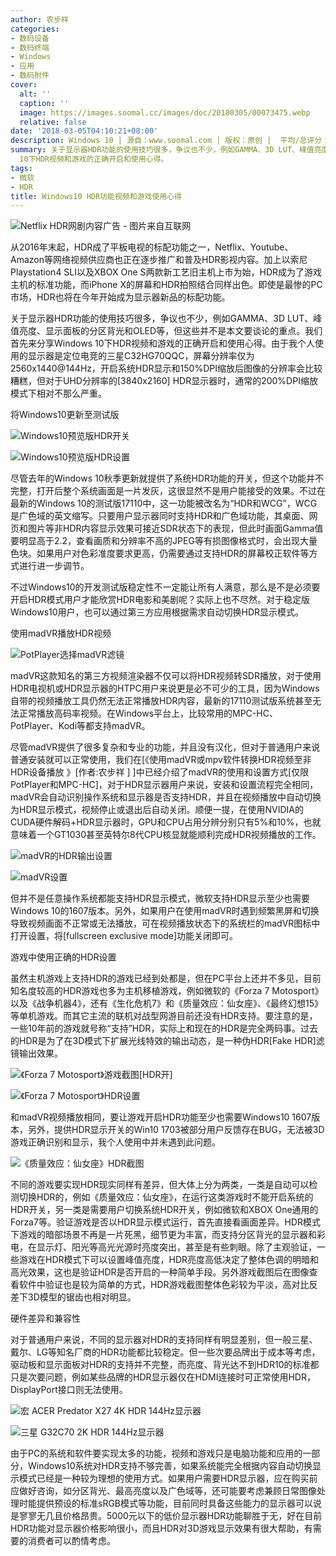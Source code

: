 ```yaml
---
author: 农步祥
categories:
- 数码设备
- 数码终端
- Windows
- 应用
- 数码附件
cover:
  alt: ''
  caption: ''
  image: https://images.soomal.cc/images/doc/20180305/00073475.webp
  relative: false
date: '2018-03-05T04:10:21+08:00'
description: Windows 10 | 源自：www.soomal.com | 版权：原创 |  平均/总评分：10.00/30
summary: 关于显示器HDR功能的使用技巧很多，争议也不少，例如GAMMA、3D LUT、峰值亮度、显示面板的分区背光和OLED等，但这些并不是本文要谈论的重点。今天首先来分享Windows
  10下HDR视频和游戏的正确开启和使用心得。
tags:
- 微软
- HDR
title: Windows10 HDR功能视频和游戏使用心得
---
```


![Netflix HDR网剧内容广告 - 图片来自互联网](https://images.soomal.cc/images/doc/20180305/00073464.webp)



从2016年末起，HDR成了平板电视的标配功能之一，Netflix、Youtube、Amazon等网络视频供应商也正在逐步推广和普及HDR影视内容。加上以索尼Playstation4 SLI以及XBOX One S两款新工艺旧主机上市为始，HDR成为了游戏主机的标准功能，而iPhone X的屏幕和HDR拍照结合同样出色。即使是最惨的PC市场，HDR也将在今年开始成为显示器新品的标配功能。



关于显示器HDR功能的使用技巧很多，争议也不少，例如GAMMA、3D LUT、峰值亮度、显示面板的分区背光和OLED等，但这些并不是本文要谈论的重点。我们首先来分享Windows 10下HDR视频和游戏的正确开启和使用心得。由于我个人使用的显示器是定位电竞的三星C32HG70QQC，屏幕分辨率仅为2560x1440@144Hz，开启系统HDR显示和150%DPI缩放后图像的分辨率会比较糟糕，但对于UHD分辨率的[3840x2160] HDR显示器时，通常的200%DPI缩放模式下相对不那么严重。



将Windows10更新至测试版



![Windows10预览版HDR开关](https://images.soomal.cc/images/doc/20180305/00073465_01.webp)



![Windows10预览版HDR设置](https://images.soomal.cc/images/doc/20180305/00073466_01.webp)



尽管去年的Windows 10秋季更新就提供了系统HDR功能的开关，但这个功能并不完整，打开后整个系统画面是一片发灰，这很显然不是用户能接受的效果。不过在最新的Windows 10的测试版17110中，这一功能被改名为“HDR和WCG”，WCG是广色域的英文缩写。只要用户显示器同时支持HDR和广色域功能，其桌面、网页和图片等非HDR内容显示效果可接近SDR状态下的表现，但此时画面Gamma值要明显高于2.2，查看画质和分辨率不高的JPEG等有损图像格式时，会出现大量色块。如果用户对色彩准度要求更高，仍需要通过支持HDR的屏幕校正软件等方式进行进一步调节。



不过Windows10的开发测试版稳定性不一定能让所有人满意，那么是不是必须要开启HDR模式用户才能欣赏HDR电影和美剧呢？实际上也不尽然。对于稳定版Windows10用户，也可以通过第三方应用根据需求自动切换HDR显示模式。



使用madVR播放HDR视频



![PotPlayer选择madVR滤镜](https://images.soomal.cc/images/doc/20171109/00071432.webp)



madVR这款知名的第三方视频渲染器不仅可以将HDR视频转SDR播放，对于使用HDR电视机或HDR显示器的HTPC用户来说更是必不可少的工具，因为Windows自带的视频播放工具仍然无法正常播放HDR内容，最新的17110测试版系统甚至无法正常播放高码率视频。在Windows平台上，比较常用的MPC-HC、PotPlayer、Kodi等都支持madVR。



尽管madVR提供了很多复杂和专业的功能，并且没有汉化，但对于普通用户来说普通安装就可以正常使用，我们在[《使用madVR或mpv软件转换HDR视频至非HDR设备播放 》[作者:农步祥 ]
]中已经介绍了madVR的使用和设置方式[仅限PotPlayer和MPC-HC]，对于HDR显示器用户来说，安装和设置流程完全相同，madVR会自动识别操作系统和显示器是否支持HDR，并且在视频播放中自动切换为HDR显示模式，视频停止或退出后自动关闭。顺便一提，在使用NVIDIA的CUDA硬件解码+HDR显示器时，GPU和CPU占用分辨分别只有5%和10%，也就意味着一个GT1030甚至英特尔8代CPU核显就能顺利完成HDR视频播放的工作。



![madVR的HDR输出设置](https://images.soomal.cc/images/doc/20180305/00073470_01.webp)



![madVR设置](https://images.soomal.cc/images/doc/20180305/00073471_01.webp)



但并不是任意操作系统都能支持HDR显示模式，微软支持HDR显示至少也需要Windows 10的1607版本。另外，如果用户在使用madVR时遇到频繁黑屏和切换导致视频画面不正常或无法播放，可在视频播放状态下的系统栏的madVR图标中打开设置，将[fullscreen exclusive mode]功能关闭即可。



游戏中使用正确的HDR设置



虽然主机游戏上支持HDR的游戏已经到处都是，但在PC平台上还并不多见，目前知名度较高的HDR游戏也多为主机移植游戏，例如微软的《Forza 7 Motosport》以及《战争机器4》，还有《生化危机7》和《质量效应：仙女座》、《最终幻想15》等单机游戏。而其它主流的联机对战型网游目前还没有HDR支持。要注意的是，一些10年前的游戏就号称“支持”HDR，实际上和现在的HDR是完全两码事。过去的HDR是为了在3D模式下扩展光线特效的输出动态，是一种伪HDR[Fake HDR]滤镜输出效果。



![《Forza 7 Motosport》游戏截图[HDR开]](https://images.soomal.cc/images/doc/20180305/00073468_01.webp)



![《Forza 7 Motosport》HDR设置](https://images.soomal.cc/images/doc/20180305/00073469_01.webp)



和madVR视频播放相同，要让游戏开启HDR功能至少也需要Windows10 1607版本，另外，提供HDR显示开关的Win10 1703被部分用户反馈存在BUG，无法被3D游戏正确识别和显示，我个人使用中并未遇到此问题。



![《质量效应：仙女座》HDR截图](https://images.soomal.cc/images/doc/20180305/00073472.webp)



不同的游戏要实现HDR现实同样有差异，但大体上分为两类，一类是自动可以检测切换HDR的，例如《质量效应：仙女座》，在运行这类游戏时不能开启系统的HDR开关，另一类是需要用户切换系统HDR开关，例如微软和XBOX One通用的Forza7等。验证游戏是否以HDR显示模式运行，首先直接看画面差异。HDR模式下游戏的暗部场景不再是一片死黑，细节更为丰富，而支持分区背光的显示器和彩电，在显示灯、阳光等高光光源时亮度突出，甚至是有些刺眼。除了主观验证，一些游戏在HDR模式下可以设置峰值亮度，HDR亮度高低决定了整体色调的明暗和高光效果，这也是验证HDR是否开启的一种简单手段。另外游戏截图后在图像查看软件中验证也是较为简单的方式，HDR游戏截图整体色彩较为平淡，高对比反差下3D模型的锯齿也相对明显。



硬件差异和兼容性



对于普通用户来说，不同的显示器对HDR的支持同样有明显差别，但一般三星、戴尔、LG等知名厂商的HDR功能都比较稳定。但一些次要品牌出于成本等考虑，驱动板和显示面板对HDR的支持并不完整，而亮度、背光达不到HDR10的标准都只是次要问题，例如某些品牌的HDR显示器仅在HDMI连接时可正常使用HDR，DisplayPort接口则无法使用。



![宏 ACER Predator X27 4K HDR 144Hz显示器](https://images.soomal.cc/images/doc/20180305/00073473.webp)



![三星 G32C70 2K HDR 144Hz显示器](https://images.soomal.cc/images/doc/20180305/00073474.webp)



由于PC的系统和软件要实现太多的功能，视频和游戏只是电脑功能和应用的一部分，Windows10系统对HDR支持不够完善，如果系统能完全根据内容自动切换显示模式已经是一种较为理想的使用方式。如果用户需要HDR显示器，应在购买前应做好咨询，如分区背光、最高亮度以及广色域等，还可能要考虑兼顾日常图像处理时能提供预设的标准sRGB模式等功能，目前同时具备这些能力的显示器可以说是寥寥无几且价格昂贵。5000元以下的低价显示器HDR功能聊胜于无，好在目前HDR功能对显示器价格影响很小，而且HDR对3D游戏显示效果有很大帮助，有需要的消费者可以酌情考虑。